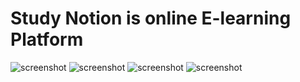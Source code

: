 <h1>Study Notion is online E-learning Platform</h1>

![screenshot](https://github.com/Sumit9953/StudyNotion/assets/97390822/b0b9f7c8-a2e9-4831-b6b8-500487cfdf34)
![screenshot](https://github.com/Sumit9953/StudyNotion/assets/97390822/9b433713-af7e-42ab-8d5e-635993b0e315)
![screenshot](https://github.com/Sumit9953/StudyNotion/assets/97390822/62d94ad6-3998-4336-9404-98409014866e)
![screenshot](https://github.com/Sumit9953/StudyNotion/assets/97390822/34e3e7ca-968f-4021-821c-a916b5c37bf0)
